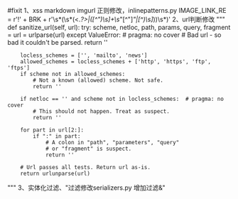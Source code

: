 #fixit
1、xss
markdown imgurl 正则修改，inlinepatterns.py
IMAGE_LINK_RE = r'\!' + BRK + r'\s*\(\s*(<.*?>|([^"\)\s]+\s*"[^"]*"|[^\)\s]*))\s*\)'
2、url判断修改
"""
def sanitize_url(self, url):
	try:
            scheme, netloc, path, params, query, fragment = url = urlparse(url)
        except ValueError:  # pragma: no cover
            # Bad url - so bad it couldn't be parsed.
            return ''

        locless_schemes = ['', 'mailto', 'news']
        allowed_schemes = locless_schemes + ['http', 'https', 'ftp', 'ftps']
        if scheme not in allowed_schemes:
            # Not a known (allowed) scheme. Not safe.
            return ''

        if netloc == '' and scheme not in locless_schemes:  # pragma: no cover
            # This should not happen. Treat as suspect.
            return ''

        for part in url[2:]:
            if ":" in part:
                # A colon in "path", "parameters", "query"
                # or "fragment" is suspect.
                return ''

        # Url passes all tests. Return url as-is.
        return urlunparse(url)
"""
3、实体化过滤、"过滤修改serializers.py
增加过滤&"
